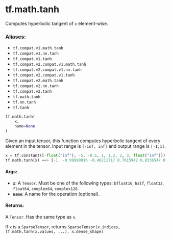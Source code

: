 <div itemscope itemtype="http://developers.google.com/ReferenceObject">
<meta itemprop="name" content="tf.math.tanh" />
<meta itemprop="path" content="Stable" />
</div>

# tf.math.tanh

Computes hyperbolic tangent of `x` element-wise.

### Aliases:

* `tf.compat.v1.math.tanh`
* `tf.compat.v1.nn.tanh`
* `tf.compat.v1.tanh`
* `tf.compat.v2.compat.v1.math.tanh`
* `tf.compat.v2.compat.v1.nn.tanh`
* `tf.compat.v2.compat.v1.tanh`
* `tf.compat.v2.math.tanh`
* `tf.compat.v2.nn.tanh`
* `tf.compat.v2.tanh`
* `tf.math.tanh`
* `tf.nn.tanh`
* `tf.tanh`

``` python
tf.math.tanh(
    x,
    name=None
)
```

<!-- Placeholder for "Used in" -->

  Given an input tensor, this function computes hyperbolic tangent of every
  element in the tensor. Input range is `[-inf, inf]` and
  output range is `[-1,1]`.

  ```python
  x = tf.constant([-float("inf"), -5, -0.5, 1, 1.2, 2, 3, float("inf")])
  tf.math.tanh(x) ==> [-1. -0.99990916 -0.46211717 0.7615942 0.8336547 0.9640276 0.9950547 1.]
  ```

#### Args:


* <b>`x`</b>: A `Tensor`. Must be one of the following types: `bfloat16`, `half`, `float32`, `float64`, `complex64`, `complex128`.
* <b>`name`</b>: A name for the operation (optional).


#### Returns:

A `Tensor`. Has the same type as `x`.

If `x` is a `SparseTensor`, returns
`SparseTensor(x.indices, tf.math.tanh(x.values, ...), x.dense_shape)`

